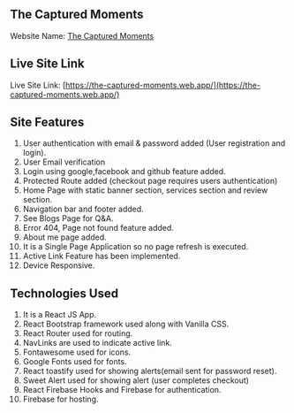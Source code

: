 ## The Captured Moments

Website Name: [The Captured Moments](https://the-captured-moments.web.app/)

## Live Site Link

Live Site Link: [https://the-captured-moments.web.app/](https://the-captured-moments.web.app/)

## Site Features

1. User authentication with email & password added (User registration and login).
2. User Email verification
3. Login using google,facebook and github feature added.
4. Protected Route added (checkout page requires users authentication)
5. Home Page with static banner section, services section and review section.
6. Navigation bar and footer added.
7. See Blogs Page for Q&A.
8. Error 404, Page not found feature added.
9. About me page added.
10. It is a Single Page Application so no page refresh is executed.
11. Active Link Feature has been implemented.
12. Device Responsive.

## Technologies Used

1. It is a React JS App.
2. React Bootstrap framework used along with Vanilla CSS.
3. React Router used for routing.
4. NavLinks are used to indicate active link.
5. Fontawesome used for icons.
6. Google Fonts used for fonts.
7. React toastify used for showing alerts(email sent for password reset).
8. Sweet Alert used for showing alert (user completes checkout)
9. React Firebase Hooks and Firebase for authentication.
10. Firebase for hosting.
